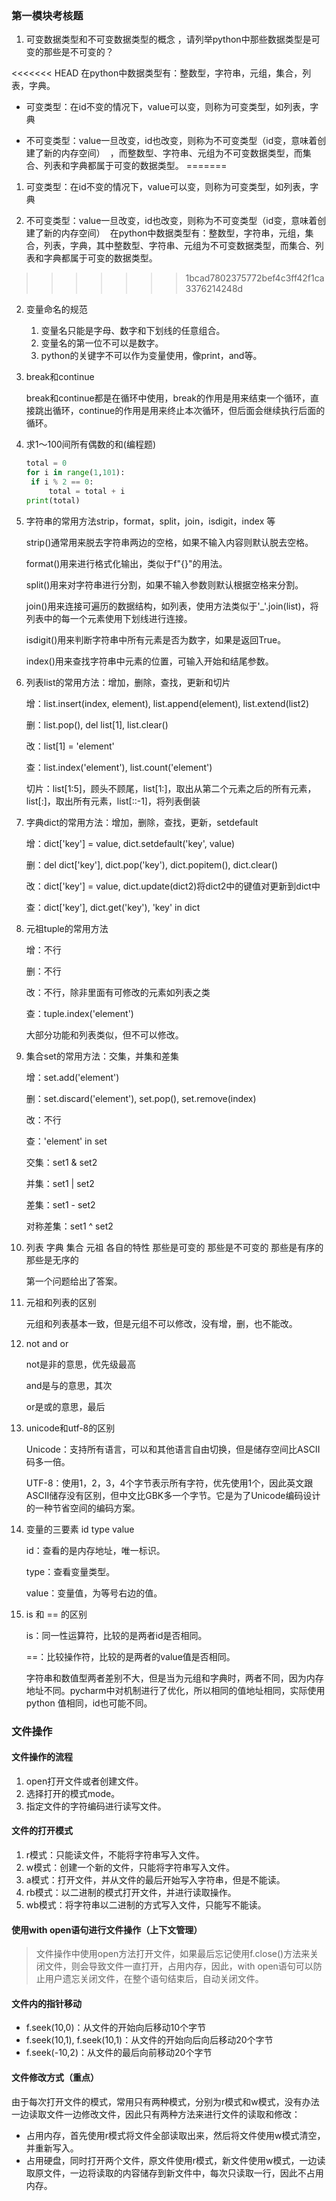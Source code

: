 ### 第一模块考核题

1. 可变数据类型和不可变数据类型的概念 ，请列举python中那些数据类型是可变的那些是不可变的？

<<<<<<< HEAD
   在python中数据类型有：整数型，字符串，元组，集合，列表，字典。

   - 可变类型：在id不变的情况下，value可以变，则称为可变类型，如列表，字典

   - 不可变类型：value一旦改变，id也改变，则称为不可变类型（id变，意味着创建了新的内存空间） 
     ，而整数型、字符串、元组为不可变数据类型，而集合、列表和字典都属于可变的数据类型。
=======
   1. 可变类型：在id不变的情况下，value可以变，则称为可变类型，如列表，字典

   2. 不可变类型：value一旦改变，id也改变，则称为不可变类型（id变，意味着创建了新的内存空间） 
   在python中数据类型有：整数型，字符串，元组，集合，列表，字典，其中整数型、字符串、元组为不可变数据类型，而集合、列表和字典都属于可变的数据类型。
>>>>>>> 1bcad7802375772bef4c3ff42f1ca3376214248d

2. 变量命名的规范

   1. 变量名只能是字母、数字和下划线的任意组合。
   2. 变量名的第一位不可以是数字。
   3. python的关键字不可以作为变量使用，像print，and等。

3. break和continue

   break和continue都是在循环中使用，break的作用是用来结束一个循环，直接跳出循环，continue的作用是用来终止本次循环，但后面会继续执行后面的循环。

4. 求1～100间所有偶数的和(编程题)

   ```python
   total = 0
   for i in range(1,101):
   	if i % 2 == 0:
   		total = total + i
   print(total)
   ```

   

5. 字符串的常用方法strip，format，split，join，isdigit，index 等

   strip()通常用来脱去字符串两边的空格，如果不输入内容则默认脱去空格。

   format()用来进行格式化输出，类似于f"{}"的用法。

   split()用来对字符串进行分割，如果不输入参数则默认根据空格来分割。

   join()用来连接可遍历的数据结构，如列表，使用方法类似于'_'.join(list)，将列表中的每一个元素使用下划线进行连接。

   isdigit()用来判断字符串中所有元素是否为数字，如果是返回True。

   index()用来查找字符串中元素的位置，可输入开始和结尾参数。

6. 列表list的常用方法：增加，删除，查找，更新和切片

   增：list.insert(index, element), list.append(element), list.extend(list2)

   删：list.pop(), del list[1], list.clear()

   改：list[1] = 'element'

   查：list.index('element'), list.count('element')

   切片：list[1:5]，顾头不顾尾，list[1:]，取出从第二个元素之后的所有元素，list[:]，取出所有元素，list[::-1]，将列表倒装

7. 字典dict的常用方法：增加，删除，查找，更新，setdefault 

   增：dict['key'] = value, dict.setdefault('key', value)

   删：del dict['key'], dict.pop('key'), dict.popitem(), dict.clear()

   改：dict['key'] = value, dict.update(dict2)将dict2中的键值对更新到dict中

   查：dict['key'], dict.get('key'), 'key' in dict

8. 元祖tuple的常用方法

   增：不行

   删：不行

   改：不行，除非里面有可修改的元素如列表之类

   查：tuple.index('element')

   大部分功能和列表类似，但不可以修改。

9. 集合set的常用方法：交集，并集和差集

   增：set.add('element')

   删：set.discard('element'), set.pop(), set.remove(index)

   改：不行

   查：'element' in set

   交集：set1 & set2

   并集：set1 | set2

   差集：set1 - set2

   对称差集：set1 ^ set2

10. 列表 字典  集合 元祖 各自的特性 那些是可变的 那些是不可变的  那些是有序的 那些是无序的

    第一个问题给出了答案。

11. 元祖和列表的区别

    元组和列表基本一致，但是元组不可以修改，没有增，删，也不能改。

12. not and or

    not是非的意思，优先级最高

    and是与的意思，其次

    or是或的意思，最后

13. unicode和utf-8的区别

    Unicode：支持所有语言，可以和其他语言自由切换，但是储存空间比ASCII码多一倍。

    UTF-8：使用1，2，3，4个字节表示所有字符，优先使用1个，因此英文跟ASCII储存没有区别，但中文比GBK多一个字节。它是为了Unicode编码设计的一种节省空间的编码方案。

14. 变量的三要素  id  type value

    id：查看的是内存地址，唯一标识。

    type：查看变量类型。

    value：变量值，为等号右边的值。

15. is 和 == 的区别

    is：同一性运算符，比较的是两者id是否相同。

    ==：比较操作符，比较的是两者的value值是否相同。

    字符串和数值型两者差别不大，但是当为元组和字典时，两者不同，因为内存地址不同。pycharm中对机制进行了优化，所以相同的值地址相同，实际使用python
    值相同，id也可能不同。

### 文件操作

#### 文件操作的流程

1. open打开文件或者创建文件。
2. 选择打开的模式mode。
3. 指定文件的字符编码进行读写文件。

#### 文件的打开模式

1. r模式：只能读文件，不能将字符串写入文件。
2. w模式：创建一个新的文件，只能将字符串写入文件。
3. a模式：打开文件，并从文件的最后开始写入字符串，但是不能读。
4. rb模式：以二进制的模式打开文件，并进行读取操作。
5. wb模式：将字符串以二进制的方式写入文件，只能写不能读。

#### 使用with open语句进行文件操作（上下文管理）

> 文件操作中使用open方法打开文件，如果最后忘记使用f.close()方法来关闭文件，则会导致文件一直打开，占用内存，因此，with open语句可以防止用户遗忘关闭文件，在整个语句结束后，自动关闭文件。

#### 文件内的指针移动

- f.seek(10,0)：从文件的开始向后移动10个字节
- f.seek(10,1), f.seek(10,1)：从文件的开始向后向后移动20个字节
- f.seek(-10,2)：从文件的最后向前移动20个字节

#### 文件修改方式（重点）

由于每次打开文件的模式，常用只有两种模式，分别为r模式和w模式，没有办法一边读取文件一边修改文件，因此只有两种方法来进行文件的读取和修改：

- 占用内存，首先使用r模式将文件全部读取出来，然后将文件使用w模式清空，并重新写入。
- 占用硬盘，同时打开两个文件，原文件使用r模式，新文件使用w模式，一边读取原文件，一边将读取的内容储存到新文件中，每次只读取一行，因此不占用内存。

